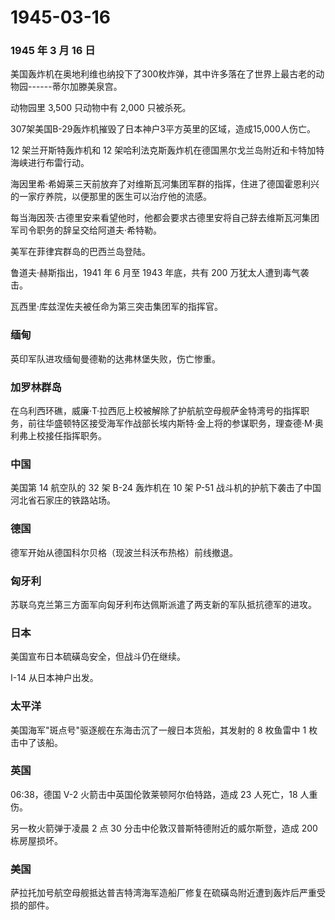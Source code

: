 # 1945-03-16

### 1945 年 3 月 16 日

美国轰炸机在奥地利维也纳投下了300枚炸弹，其中许多落在了世界上最古老的动物园------蒂尔加滕美泉宫。

动物园里 3,500 只动物中有 2,000 只被杀死。

307架美国B-29轰炸机摧毁了日本神户3平方英里的区域，造成15,000人伤亡。

12 架兰开斯特轰炸机和 12
架哈利法克斯轰炸机在德国黑尔戈兰岛附近和卡特加特海峡进行布雷行动。

海因里希·希姆莱三天前放弃了对维斯瓦河集团军群的指挥，住进了德国霍恩利兴的一家疗养院，以便那里的医生可以治疗他的流感。

每当海因茨·古德里安来看望他时，他都会要求古德里安将自己辞去维斯瓦河集团军司令职务的辞呈交给阿道夫·希特勒。

美军在菲律宾群岛的巴西兰岛登陆。

鲁道夫·赫斯指出，1941 年 6 月至 1943 年底，共有 200
万犹太人遭到毒气袭击。

瓦西里·库兹涅佐夫被任命为第三突击集团军的指挥官。

### 缅甸

英印军队进攻缅甸曼德勒的达弗林堡失败，伤亡惨重。

### 加罗林群岛

在乌利西环礁，威廉·T·拉西厄上校被解除了护航航空母舰萨金特湾号的指挥职务，前往华盛顿特区接受海军作战部长埃内斯特·金上将的参谋职务，理查德·M·奥利弗上校接任指挥职务。

### 中国

美国第 14 航空队的 32 架 B-24 轰炸机在 10 架 P-51
战斗机的护航下袭击了中国河北省石家庄的铁路站场。

### 德国

德军开始从德国科尔贝格（现波兰科沃布热格）前线撤退。

### 匈牙利

苏联乌克兰第三方面军向匈牙利布达佩斯派遣了两支新的军队抵抗德军的进攻。

### 日本

美国宣布日本硫磺岛安全，但战斗仍在继续。

I-14 从日本神户出发。

### 太平洋

美国海军"斑点号"驱逐舰在东海击沉了一艘日本货船，其发射的 8 枚鱼雷中 1
枚击中了该船。

### 英国

06:38，德国 V-2 火箭击中英国伦敦莱顿阿尔伯特路，造成 23 人死亡，18
人重伤。

另一枚火箭弹于凌晨 2 点 30 分击中伦敦汉普斯特德附近的威尔斯登，造成 200
栋房屋损坏。

### 美国

萨拉托加号航空母舰抵达普吉特湾海军造船厂修复在硫磺岛附近遭到轰炸后严重受损的部件。